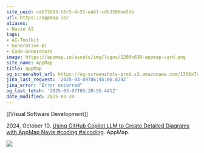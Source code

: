 ```yaml
---
site_uuid: ca672603-56c5-4c55-aa61-cdb350bee53b
url: https://appmap.io/
aliases:
- Navie AI
tags:
- AI-Toolkit
- Generative-AI
- Code-Generators
image: https://appmap.io/assets/img/logos/1200x630-appmap-card.png
site_name: AppMap
title: AppMap
og_screenshot_url: https://og-screenshots-prod.s3.amazonaws.com/1366x768/80/false/4dc37431cbe02ddd62f2134ce4c3246cf2db171dab9b47a87ff19bd8155b6454.jpeg
jina_last_request: '2025-03-09T06:45:06.824Z'
jina_error: "Error occurred"
og_last_fetch: '2025-03-07T05:20:56.441Z'
date_modified: 2025-03-24
---
```



[[Visual Software Development]]

2024, October 10. [Using GitHub Copilot LLM to Create Detailed Diagrams with AppMap Navie #coding #aicoding](https://youtube.com/shorts/jztXLSb2pl8?si=RNvZ-QPCrWKJXLT4). AppMap.

![](https://i.imgur.com/MnpDA3R.png)
